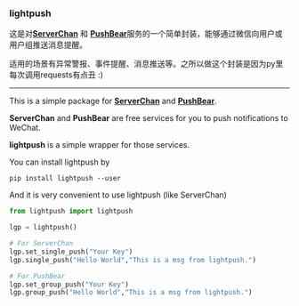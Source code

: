 ### lightpush

这是对[**ServerChan**](http://sc.ftqq.com/) 和 [**PushBear**](https://pushbear.ftqq.com/admin/#)服务的一个简单封装，能够通过微信向用户或用户组推送消息提醒。

适用的场景有异常警报、事件提醒、消息推送等。之所以做这个封装是因为py里每次调用requests有点丑 :)

---

This is a simple package for [**ServerChan**](http://sc.ftqq.com/) and [**PushBear**](https://pushbear.ftqq.com/admin/#).

**ServerChan** and **PushBear** are free services for you to push notifications to WeChat.

**lightpush** is a simple wrapper for those services.

You can install lightpush by

```shell
pip install lightpush --user
```

And it is very convenient to use lightpush (like ServerChan)

```python
from lightpush import lightpush

lgp = lightpush()

# For ServerChan
lgp.set_single_push("Your Key")
lgp.single_push("Hello World","This is a msg from lightpush.")

# For PushBear
lgp.set_group_push("Your Key")
lgp.group_push("Hello World","This is a msg from lightpush.")
```


